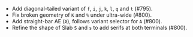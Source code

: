  * Add diagonal-tailed variant of `f`, `i`, `j`, `k`, `l`, `q` and `t` (#795).
 * Fix broken geometry of `K` and `%` under ultra-wide (#800).
 * Add straight-bar AE (`Æ`), follows variant selector for `A` (#800).
 * Refine the shape of Slab `S` and `s` to add serifs at both terminals (#800).